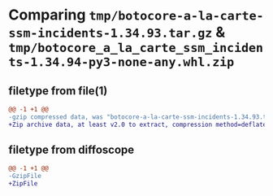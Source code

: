# Comparing `tmp/botocore-a-la-carte-ssm-incidents-1.34.93.tar.gz` & `tmp/botocore_a_la_carte_ssm_incidents-1.34.94-py3-none-any.whl.zip`

## filetype from file(1)

```diff
@@ -1 +1 @@
-gzip compressed data, was "botocore-a-la-carte-ssm-incidents-1.34.93.tar", last modified: Sat Apr 27 01:01:06 2024, max compression
+Zip archive data, at least v2.0 to extract, compression method=deflate
```

## filetype from diffoscope

```diff
@@ -1 +1 @@
-GzipFile
+ZipFile
```


